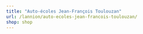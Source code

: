```yaml
---
title: "Auto-écoles Jean-François Toulouzan"
url: /lannion/auto-ecoles-jean-francois-toulouzan/
shop: shop
---
```

